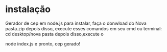 # instalação
Gerador de cep em node.js
para instalar, faça o donwload do Nova pasta.zip
depois disso, execute esses comandos em seu cmd ou terminal:
cd desktop/nova pasta
depois disso,execute o




node index.js
e pronto, cep gerado!
